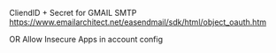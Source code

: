 CliendID + Secret for GMAIL SMTP
https://www.emailarchitect.net/easendmail/sdk/html/object_oauth.htm

OR Allow Insecure Apps in account config